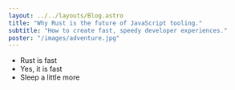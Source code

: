 ```yaml
---
layout: ../../layouts/Blog.astro
title: "Why Rust is the future of JavaScript tooling."
subtitle: "How to create fast, speedy developer experiences."
poster: "/images/adventure.jpg"
---
```


- Rust is fast 
- Yes, it is fast
- Sleep a little more
